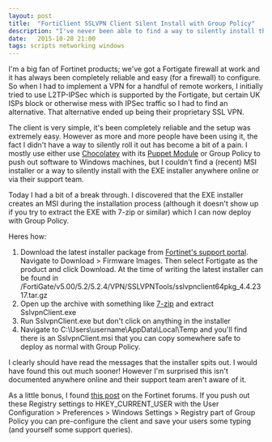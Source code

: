 ```yaml
---
layout: post
title:  "FortiClient SSLVPN Client Silent Install with Group Policy"
description: "I've never been able to find a way to silently install the Fortinet SSLVPN client with Group Policy or otherwise. Today I had a bit of a break through."
date:   2015-10-28 21:00
tags: scripts networking windows
---
```


I'm a big fan of Fortinet products; we've got a Fortigate firewall at work and it has always been completely reliable and easy (for a firewall) to configure. So when I had to implement a VPN for a handful of remote workers, I initially tried to use L2TP-IPSec which is supported by the Fortigate, but certain UK ISPs block or otherwise mess with IPSec traffic so I had to find an alternative. That alternative ended up being their proprietary SSL VPN.

The client is very simple, it's been completely reliable and the setup was extremely easy. However as more and more people have been using it, the fact I didn't have a way to silently roll it out has become a bit of a pain. I mostly use either use [Chocolatey](https://chocolatey.org) with its [Puppet Module](https://github.com/chocolatey/puppet-chocolatey) or Group Policy to push out software to Windows machines, but I couldn't find a (recent) MSI installer or a way to silently install with the EXE installer anywhere online or via their support team.

Today I had a bit of a break through. I discovered that the EXE installer creates an MSI during the installation process (although it doesn't show up if you try to extract the EXE with 7-zip or similar) which I can now deploy with Group Policy.

Heres how:

1. Download the latest installer package from [Fortinet's support portal](https://support.fortinet.com). Navigate to Download > Firmware Images. Then select Fortigate as the product and click Download. At the time of writing the latest installer can be found in /FortiGate/v5.00/5.2/5.2.4/VPN/SSLVPNTools/sslvpnclient64pkg_4.4.2317.tar.gz
2. Open up the archive with something like [7-zip](http://www.7-zip.org/) and extract SslvpnClient.exe
3. Run SslvpnClient.exe but don't click on anything in the installer
4. Navigate to C:\Users\username\AppData\Local\Temp and you'll find there is an SslvpnClient.msi that you can copy somewhere safe to deploy as normal with Group Policy.

I clearly should have read the messages that the installer spits out. I would have found this out much sooner! However I'm surprised this isn't documented anywhere online and their support team aren't aware of it.

As a little bonus, I found [this post](https://forum.fortinet.com/tm.aspx?m=96610) on the Fortinet forums. If you push out these Registry settings to HKEY_CURRENT_USER with the User Configuration > Preferences > Windows Settings > Registry part of Group Policy you can pre-configure the client and save your users some typing (and yourself some support queries).